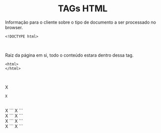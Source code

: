 <h1 style ="text-align: center;">TAGs HTML</h1>
  

Informação para o cliente sobre o tipo de documento a ser processado no browser.
```
<!DOCTYPE html>
```
<br>

Raiz da página em si, todo o conteúdo estara dentro dessa tag.
```
<html>
</html>
```
<br>

X
```
X
```
<br>
X
```
X
```
<br>
X
```
X
```
<br>
X
```
X
```
<br>
X
```
X
```